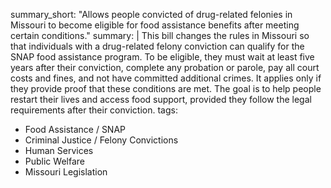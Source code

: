 summary_short: "Allows people convicted of drug-related felonies in Missouri to become eligible for food assistance benefits after meeting certain conditions."
summary: |
  This bill changes the rules in Missouri so that individuals with a drug-related felony conviction can qualify for the SNAP food assistance program. To be eligible, they must wait at least five years after their conviction, complete any probation or parole, pay all court costs and fines, and not have committed additional crimes. It applies only if they provide proof that these conditions are met. The goal is to help people restart their lives and access food support, provided they follow the legal requirements after their conviction.
tags:
  - Food Assistance / SNAP
  - Criminal Justice / Felony Convictions
  - Human Services
  - Public Welfare
  - Missouri Legislation
